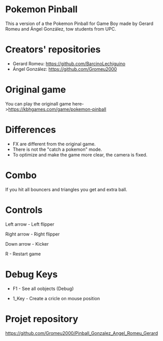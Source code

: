 ﻿# Pokemon Pinball

This a version of a the Pokemon Pinball for Game Boy made by Gerard Romeu and Ángel González, tow students from UPC.

# Creators' repositories 

- Gerard Romeu: https://github.com/BarcinoLechiguino
- Ángel González: https://github.com/Gromeu2000

# Original game

You can play the originall game here->https://kbhgames.com/game/pokemon-pinball

# Differences

- FX are different from the original game.
- There is not the "catch a pokemon" mode.
- To optimize and make the game more clear, the camera is fixed.

# Combo

If you hit all bouncers and triangles you get and extra ball.

# Controls 

Left arrow - Left flipper

Right arrow - Right flipper

Down arrow - Kicker

R - Restart game

# Debug Keys

- F1 - See all oobjects (Debug)

- 1_Key - Create a cricle on mouse position

# Projet repository

https://github.com/Gromeu2000/Pinball_Gonzalez_Angel_Romeu_Gerard
